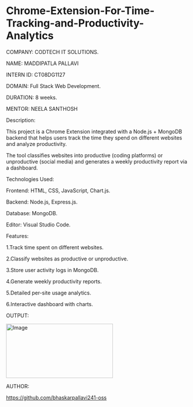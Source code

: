 # Chrome-Extension-For-Time-Tracking-and-Productivity-Analytics

COMPANY: CODTECH IT SOLUTIONS.

NAME: MADDIPATLA PALLAVI

INTERN ID: CT08DG1127

DOMAIN: Full Stack Web Development.

DURATION: 8 weeks.

MENTOR: NEELA SANTHOSH

Description:

This project is a Chrome Extension integrated with a Node.js + MongoDB backend that helps users track the time they spend on different websites and analyze productivity.

The tool classifies websites into productive (coding platforms) or unproductive (social media) and generates a weekly productivity report via a dashboard.

Technologies Used:

Frontend: HTML, CSS, JavaScript, Chart.js.

Backend: Node.js, Express.js.

Database: MongoDB.

Editor: Visual Studio Code.

Features:

1.Track time spent on different websites.

2.Classify websites as productive or unproductive.

3.Store user activity logs in MongoDB.

4.Generate weekly productivity reports.

5.Detailed per-site usage analytics.

6.Interactive dashboard with charts.

OUTPUT:

<img width="292" height="148" alt="Image" src="https://github.com/user-attachments/assets/adec8a38-af11-4900-b374-8b2ea7977ea0" />


AUTHOR:

https://github.com/bhaskarpallavi241-oss
